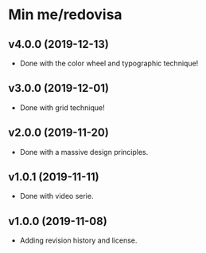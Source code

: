 Min me/redovisa
===================

v4.0.0 (2019-12-13)
----------------------

* Done with the color wheel and typographic technique!


v3.0.0 (2019-12-01)
----------------------

* Done with grid technique!



v2.0.0 (2019-11-20)
----------------------

* Done with a massive design principles.



v1.0.1 (2019-11-11)
----------------------

* Done with video serie.



v1.0.0 (2019-11-08)
----------------------

* Adding revision history and license.
